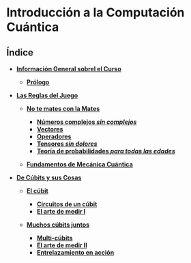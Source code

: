 # Introducción a la Computación Cuántica
## Índice

- **[ Información General sobrel el Curso](./Notebooks/Part_00_Intro)**

    - **[Prólogo](./Notebooks/Part_00_Intro/Chapter_00_Prólogo_myst.ipynb)**

- **[ Las Reglas del Juego](./Notebooks/Part_01_Formalismo)**

    - **[No te mates con la Mates](./Notebooks/Part_01_Formalismo/Chapter_01_01_formalismo_matematico_myst.md)**
        - **[Números complejos *sin complejos*](./Notebooks/Part_01_Formalismo/Chapter_01_02_Formalismo_matemático/Section_01_01_Numeros_Complejos_myst.ipynb)**
        - **[Vectores ](./Notebooks/Part_01_Formalismo/Chapter_01_02_Formalismo_matemático/Section_01_02_Vectores_myst.ipynb)**
        - **[Operadores](./Notebooks/Part_01_Formalismo/Chapter_01_02_Formalismo_matemático/Section_01_03_Operadores_myst.ipynb)**
        - **[Tensores *sin dolores*](./Notebooks/Part_01_Formalismo/Chapter_01_02_Formalismo_matemático/Section_01_04_Tensores_myst.ipynb)**
        - **[Teoría de probabilidades *para todas las edades*](./Notebooks/Part_01_Formalismo/Chapter_01_02_Formalismo_matemático/Section_01_05_Probabilidades_myst.ipynb)**

    - **[Fundamentos de Mecánica Cuántica ](./Notebooks/Part_01_Formalismo/Chapter_02_01_Fundamentos_MC_myst.ipynb)**

- **[ De Cúbits y sus Cosas](./Notebooks/Part_02_Cubits)**

    - **[El cúbit](./Notebooks/Part_02_Cubits/Chapter_01_01_Circuitos_1_cubit_myst.md)**
        - **[Circuitos de un cúbit](./Notebooks/Part_02_Cubits/Chapter_01_02_Circuitos_1_cubit/Section_021_Cubits_myst.ipynb)**
        - **[El arte de medir I](./Notebooks/Part_02_Cubits/Chapter_01_02_Circuitos_1_cubit/Section_024_El_Arte_de_Medir_I_myst.ipynb)**

    - **[Muchos cúbits juntos](./Notebooks/Part_02_Cubits/Chapter_02_01_Circuitos_multicubit_myst.md)**
        - **[Multi-cúbits](./Notebooks/Part_02_Cubits/Chapter_02_02_Circuitos_multicubit/Section_025_Multicubits_myst.ipynb)**
        - **[El arte de medir II](./Notebooks/Part_02_Cubits/Chapter_02_02_Circuitos_multicubit/Section_026_El_Arte_de_Medir_II_myst.ipynb)**
        - **[Entrelazamiento en acción](./Notebooks/Part_02_Cubits/Chapter_02_02_Circuitos_multicubit/Section_027_Entrelazamiento_myst.ipynb)**
